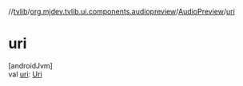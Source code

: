 //[tvlib](../../../index.md)/[org.mjdev.tvlib.ui.components.audiopreview](../index.md)/[AudioPreview](index.md)/[uri](uri.md)

# uri

[androidJvm]\
val [uri](uri.md): [Uri](https://developer.android.com/reference/kotlin/android/net/Uri.html)
